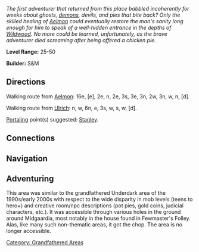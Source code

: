 *The first adventurer that returned from this place babbled incoherently
for weeks about ghosts, [demons](Demons.md "wikilink"), devils, and pies
that bite back? Only the skilled healing of
[Aelmon](Aelmon.md "wikilink") could eventually restore the man's sanity
long enough for him to speak of a well-hidden entrance in the depths of
[Wildwood](:Category:_Wildwood.md "wikilink"). No more could be learned,
unfortunately, as the brave adventurer died screaming after being
offered a chicken pie.*

**Level Range:** 25-50

**Builder:** S&M

## Directions

Walking route from [Aelmon](Aelmon.md "wikilink"): 16e, \[e\], 2e, n,
2e, 3s, 3e, 3n, 2w, 3n, w, n, \[d\].

Walking route from [Ulrich](Ulrich.md "wikilink"): n, w, 6n, e, 3s, w,
s, w, \[d\].

[Portaling](Portal.md "wikilink") point(s) suggested:
[Stanley](Stanley.md "wikilink").

## Connections

## Navigation

## Adventuring

This area was similar to the grandfathered Underdark area of the
1990s/early 2000s with respect to the wide disparity in mob levels
(teens to hero+) and creative room/npc descriptions (pot pies, gold
coins, judicial characters, etc.). It was accessible through various
holes in the ground around Midgaardia, most notably in the house found
in Fewmaster's Folley. Alas, like many such non-thematic areas, it got
the chop. The area is no longer accessible.

[Category: Grandfathered
Areas](Category:_Grandfathered_Areas "wikilink")
